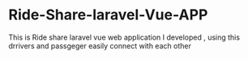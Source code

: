 # Ride-Share-laravel-Vue-APP
This is Ride share laravel vue web application I developed , using this drrivers and passgeger easily connect with each other 
